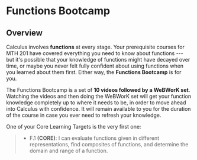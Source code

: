 # Functions Bootcamp

## Overview

Calculus involves **functions** at every stage. Your prerequisite courses for MTH 201 have covered everything you need to know about functions --- but it's possible that your knowledge of functions might have decayed over time, or maybe you never felt fully confident about using functions when you learned about them first. Either way, the **Functions Bootcamp** is for you. 

The Functions Bootcamp is a set of **10 videos followed by a WeBWorK set**. Watching the videos and then doing the WeBWorK set will get your function knowledge completely up to where it needs to be, in order to move ahead into Calculus with confidence. It will remain available to you for the duration of the course in case you ever need to refresh your knowledge. 

One of your Core Learning Targets is the very first one: 

>- F.1 **(CORE)**: I can evaluate functions given in different representations, find composites of functions, and determine the domain and range of a function. 


## 
<!--stackedit_data:
eyJoaXN0b3J5IjpbMzM5Njc0OTc5XX0=
-->
